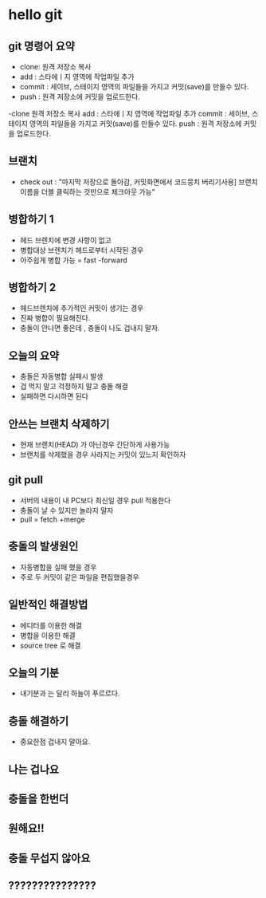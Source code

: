 # hello git

## git 명령어 요약

- clone:  원격 저장소 복사
- add :  스타에ㅣ지 영역에 작업파일 추가
- commit : 세이브, 스테이지 영역의 파일들을 가지고 커밋(save)를 만들수 있다.
- push : 원격 저장소에 커밋을 업로드한다.


-clone  원격 저장소 복사
add :  스타에ㅣ지 영역에 작업파일 추가
commit : 세이브, 스테이지 영역의 파일들을 가지고 커밋(save)를 만들수 있다.
push : 원격 저장소에 커밋을 업로드한다.



## 브랜치 
- check out : "마지막 저장으로 돌아감,  커밋화면에서 코드뭉치 버리기사용] 브랜치 이름을 더블 클릭하는 것만으로 체크아웃 가능"

## 병합하기 1
- 헤드 브렌치에 변경 사항이 없고
- 병합대상 브렌치가 헤드로부터 시작된 경우 
- 아주쉽게 병합 가능 =  fast -forward

## 병합하기 2
- 헤드브렌치에 추가적인 커밋이 생기는 경우
- 진짜 병합이 필요해진다.
- 충돌이 안나면 좋은데 , 충돌이 나도 겁내지 말자.

## 오늘의 요약
- 충돌은 자동병합 실패시 발생
- 겁 먹지 말고 걱정하지 말고 충돌 해결
- 실패하면 다시하면 된다

## 안쓰는 브랜치 삭제하기
- 현재 브랜치(HEAD) 가 아닌경우 간단하게 사용가능
- 브랜치를 삭제했을 경우 사라지는 커밋이 있느지 확인하자

## git pull
- 서버의 내용이 내 PC보다 최신일 경우 pull 적용한다
- 충돌이 날 수 있지만 놀라지 말자
- pull = fetch +merge

## 충돌의 발생원인
- 자동병합을 실패 했을 경우
- 주로 두 커밋이 같은 파일을 편집했을경우

## 일반적인 해결방법
- 에디터를 이용한 해결
- 병합을 이용한 해결
- source tree 로 해결


## 오늘의 기분
- 내기분과 는 달리 하늘이 푸르르다.

## 충돌 해결하기
- 중요한점 겁내지 말아요.



## 나는 겁나요

## 충돌을 한번더


## 원해요!!

## 충돌 무섭지 않아요



## ???????????????
